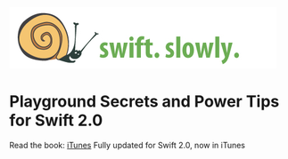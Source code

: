 ![](../images/banner.jpg "Swift Slowly")

# Playground Secrets and Power Tips for Swift 2.0

Read the book: [iTunes](https://itunes.apple.com/us/book/playground-secrets-power-tips/id982838034) Fully updated for Swift 2.0, now in iTunes